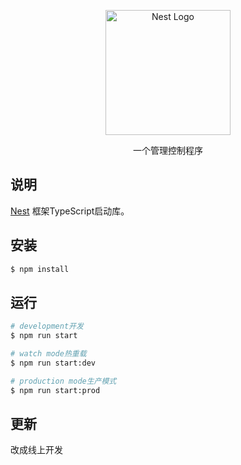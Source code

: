 <p align="center">
  <a href="http://nestjs.com/" target="blank"><img src="https://nestjs.com/img/logo-small.svg" width="200" alt="Nest Logo" /></a>
</p>

[circleci-image]: https://img.shields.io/circleci/build/github/nestjs/nest/master?token=abc123def456
[circleci-url]: https://circleci.com/gh/nestjs/nest

  <p align="center">一个管理控制程序</p>
    <p align="center">


## 说明

[Nest](https://github.com/nestjs/nest) 框架TypeScript启动库。

## 安装

```bash
$ npm install
```

## 运行

```bash
# development开发
$ npm run start

# watch mode热重载
$ npm run start:dev

# production mode生产模式
$ npm run start:prod
```
## 更新
改成线上开发
